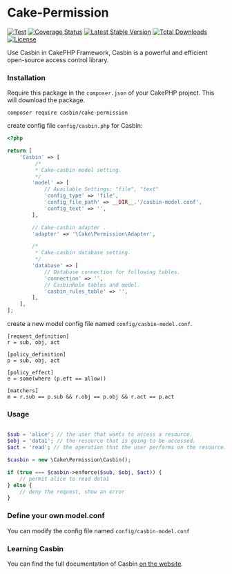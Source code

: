 # Cake-Permission

[![Test](https://github.com/php-casbin/cake-permission/workflows/build/badge.svg?branch=master)](https://github.com/php-casbin/cake-permission/actions)
[![Coverage Status](https://coveralls.io/repos/github/php-casbin/cake-permission/badge.svg)](https://coveralls.io/github/php-casbin/cake-permission)
[![Latest Stable Version](https://poser.pugx.org/casbin/cake-adapter/v/stable)](https://packagist.org/packages/casbin/cake-permission)
[![Total Downloads](https://poser.pugx.org/casbin/cake-adapter/downloads)](https://packagist.org/packages/casbin/cake-permission)
[![License](https://poser.pugx.org/casbin/cake-adapter/license)](https://packagist.org/packages/casbin/cake-permission)

Use Casbin in CakePHP Framework, Casbin is a powerful and efficient open-source access control library.

### Installation

Require this package in the `composer.json` of your CakePHP project. This will download the package.

```
composer require casbin/cake-permission
```

create config file `config/casbin.php` for Casbin:

```php
<?php

return [
    'Casbin' => [
         /*
         * Cake-casbin model setting.
         */
        'model' => [
            // Available Settings: "file", "text"
            'config_type' => 'file',
            'config_file_path' => __DIR__.'/casbin-model.conf',
            'config_text' => '',
        ],

        // Cake-casbin adapter .
        'adapter' => '\Cake\Permission\Adapter',

        /*
         * Cake-casbin database setting.
         */
        'database' => [
            // Database connection for following tables.
            'connection' => '',
            // CasbinRule tables and model.
            'casbin_rules_table' => '',
        ],
    ],
];
```

create a new model config file named `config/casbin-model.conf`.

```
[request_definition]
r = sub, obj, act

[policy_definition]
p = sub, obj, act

[policy_effect]
e = some(where (p.eft == allow))

[matchers]
m = r.sub == p.sub && r.obj == p.obj && r.act == p.act
```


### Usage

```php

$sub = 'alice'; // the user that wants to access a resource.
$obj = 'data1'; // the resource that is going to be accessed.
$act = 'read'; // the operation that the user performs on the resource.

$casbin = new \Cake\Permission\Casbin();

if (true === $casbin->enforce($sub, $obj, $act)) {
    // permit alice to read data1
} else {
    // deny the request, show an error
}
```

### Define your own model.conf

You can modify the config file named `config/casbin-model.conf`

### Learning Casbin

You can find the full documentation of Casbin [on the website](https://casbin.org/).
